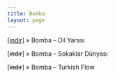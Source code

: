 ```yaml
---
title: Bomba
layout: page
---
```


<a href="https://cloud.mail.ru/public/b7acea8ce0f9/Bomba%20-%20Dil%20Yarasi%201997" target="_blank">[indir]</a>  »  Bomba &#8211; Dil Yarası

[<del>indir</del>]  »  Bomba &#8211; Sokaklar Dünyası

[<del>indir</del>]  »  Bomba &#8211; Turkish Flow